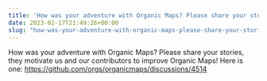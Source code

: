 ```yaml
---
title: 'How was your adventure with Organic Maps? Please share your stories, they motivate us and our contributors to improve Organic Maps'
date: 2023-02-17T21:49:26+00:00
slug: "how-was-your-adventure-with-organic-maps-please-share-your-stories-they-motivate-us-and-our-contributors-to-improve-organic-maps"
---
```


How was your adventure with Organic Maps? Please share your stories, they motivate us and our contributors to improve Organic Maps! Here is one:
<https://github.com/orgs/organicmaps/discussions/4514>

